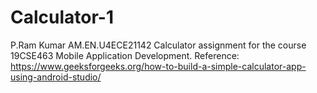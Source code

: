 # Calculator-1
 P.Ram Kumar AM.EN.U4ECE21142
Calculator assignment for the course 19CSE463 Mobile Application Development.
Reference: https://www.geeksforgeeks.org/how-to-build-a-simple-calculator-app-using-android-studio/
